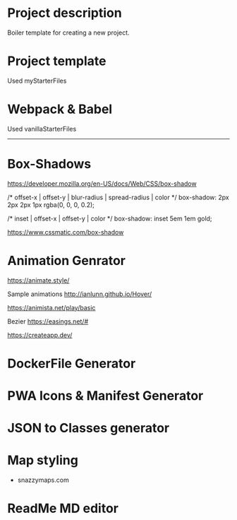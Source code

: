 
# Project description

Boiler template for creating a new project.

# Project template
 Used myStarterFiles

# Webpack & Babel
 Used vanillaStarterFiles

---

# Box-Shadows

https://developer.mozilla.org/en-US/docs/Web/CSS/box-shadow


/* offset-x | offset-y | blur-radius | spread-radius | color */
box-shadow: 2px 2px 2px 1px rgba(0, 0, 0, 0.2);

/* inset | offset-x | offset-y | color */
box-shadow: inset 5em 1em gold;


https://www.cssmatic.com/box-shadow

# Animation Genrator

https://animate.style/

Sample animations
http://ianlunn.github.io/Hover/

https://animista.net/play/basic

Bezier
https://easings.net/#



https://createapp.dev/


# DockerFile Generator


# PWA Icons & Manifest Generator

# JSON to Classes generator



# Map styling
- snazzymaps.com

# ReadMe MD editor


